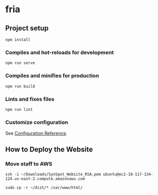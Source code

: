 # fria

## Project setup
```
npm install
```

### Compiles and hot-reloads for development
```
npm run serve
```

### Compiles and minifies for production
```
npm run build
```

### Lints and fixes files
```
npm run lint
```

### Customize configuration
See [Configuration Reference](https://cli.vuejs.org/config/).

## How to Deploy the Website
### Move staff to AWS
```
ssh -i ~/Downloads/SynSpot_Website_RSA.pem ubuntu@ec2-18-117-134-124.us-east-2.compute.amazonaws.com
```
```
sudo cp -r ~/dist/* /var/www/html/
```
